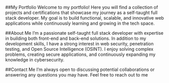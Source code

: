 ##My Portfolio
Welcome to my portfolio! Here you will find a collection of projects and certifications that showcase my journey as a self-taught full stack developer. My goal is to build functional, scalable, and innovative web applications while continuously learning and growing in the tech space.

##About Me
I’m a passionate self-taught full stack developer with expertise in building both front-end and back-end solutions. In addition to my development skills, I have a strong interest in web security, penetration testing, and Open Source Intelligence (OSINT). I enjoy solving complex problems, creating secure applications, and continuously expanding my knowledge in cybersecurity.

##Contact Me
I’m always open to discussing potential collaborations or answering any questions you may have. Feel free to reach out to me
